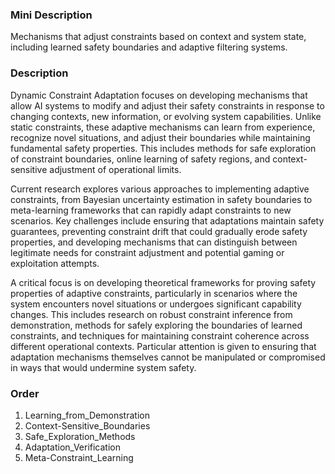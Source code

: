 ### Mini Description

Mechanisms that adjust constraints based on context and system state, including learned safety boundaries and adaptive filtering systems.

### Description

Dynamic Constraint Adaptation focuses on developing mechanisms that allow AI systems to modify and adjust their safety constraints in response to changing contexts, new information, or evolving system capabilities. Unlike static constraints, these adaptive mechanisms can learn from experience, recognize novel situations, and adjust their boundaries while maintaining fundamental safety properties. This includes methods for safe exploration of constraint boundaries, online learning of safety regions, and context-sensitive adjustment of operational limits.

Current research explores various approaches to implementing adaptive constraints, from Bayesian uncertainty estimation in safety boundaries to meta-learning frameworks that can rapidly adapt constraints to new scenarios. Key challenges include ensuring that adaptations maintain safety guarantees, preventing constraint drift that could gradually erode safety properties, and developing mechanisms that can distinguish between legitimate needs for constraint adjustment and potential gaming or exploitation attempts.

A critical focus is on developing theoretical frameworks for proving safety properties of adaptive constraints, particularly in scenarios where the system encounters novel situations or undergoes significant capability changes. This includes research on robust constraint inference from demonstration, methods for safely exploring the boundaries of learned constraints, and techniques for maintaining constraint coherence across different operational contexts. Particular attention is given to ensuring that adaptation mechanisms themselves cannot be manipulated or compromised in ways that would undermine system safety.

### Order

1. Learning_from_Demonstration
2. Context-Sensitive_Boundaries
3. Safe_Exploration_Methods
4. Adaptation_Verification
5. Meta-Constraint_Learning
